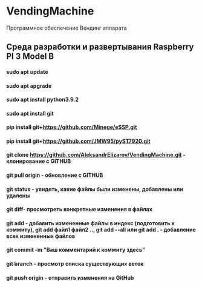 # VendingMachine
Программное обеспечение Вендинг аппарата

## Среда разработки и развертывания Raspberry PI 3 Model B

#### sudo apt update
#### sudo apt apgrade
#### sudo apt install python3.9.2

#### sudo apt install git

#### pip install git+https://github.com/Minege/eSSP.git
#### pip install git+https://github.com/JMW95/pyST7920.git


#### git clone https://github.com/AleksandrElizarov/VendingMachine.git - клонирование с GITHUB
#### git pull origin  - обновление с GITHUB
#### git status - увидеть, какие файлы были изменены, добавлены или удалены
#### git diff- просмотреть конкретные изменения в файлах
#### git add - добавить измененные файлы в индекс (подготовить к коммиту), git add файл1 файл2 .., git add --all или git add . - добавление всех измененных файлов
#### git commit -m "Ваш комментарий к коммиту здесь"
#### git branch - просмотр списка существующих веток
#### git push origin - отправить изменения на GitHub
